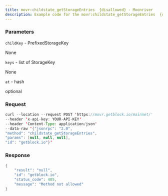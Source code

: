 ```yaml
---
title: movr:childstate_getStorageEntries  {disallowed} - Moonriver
description: Example code for the movr:childstate_getStorageEntries  {disallowed} json-rpc method. Сomplete guide on how to use movr:childstate_getStorageEntries  {disallowed} json-rpc in GetBlock.io Web3 documentation.
---
```


### Parameters


`childKey` - PrefixedStorageKey

None

`keys` - list of StorageKey

None

`at` - hash

optional

### Request

``` java
curl --location --request POST 'https://movr.getblock.io/mainnet/' 
--header 'x-api-key: YOUR-API-KEY' 
--header 'Content-Type: application/json' 
--data-raw '{"jsonrpc": "2.0",
"method": "childstate_getStorageEntries",
"params": [null, null, null],
"id": "getblock.io"}'
```

###  Response

``` java
{
    "result": "null",
    "id": "getblock.io",
    "status_code": 405,
    "message": "Method not allowed"
}
```

